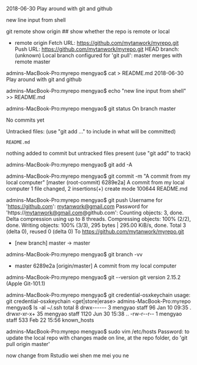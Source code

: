 2018-06-30 Play around with git and github

new line input from shell


git remote show origin ## show whether the repo is remote or local
* remote origin
  Fetch URL: https://github.com/mytanwork/myrepo.git
  Push  URL: https://github.com/mytanwork/myrepo.git
  HEAD branch: (unknown)
  Local branch configured for 'git pull':
    master merges with remote master


admins-MacBook-Pro:myrepo mengyao$ cat > README.md
2018-06-30 Play around with git and github


admins-MacBook-Pro:myrepo mengyao$ echo "new line input from shell" >> README.md 

admins-MacBook-Pro:myrepo mengyao$ git status
On branch master

No commits yet

Untracked files:
  (use "git add <file>..." to include in what will be committed)

	README.md

nothing added to commit but untracked files present (use "git add" to track)


admins-MacBook-Pro:myrepo mengyao$ git add -A


admins-MacBook-Pro:myrepo mengyao$ git commit -m "A commit from my local computer"
[master (root-commit) 6289e2a] A commit from my local computer
 1 file changed, 2 insertions(+)
 create mode 100644 README.md
 
 
admins-MacBook-Pro:myrepo mengyao$ git push
Username for 'https://github.com': mytanwork@gmail.com
Password for 'https://mytanwork@gmail.com@github.com': 
Counting objects: 3, done.
Delta compression using up to 8 threads.
Compressing objects: 100% (2/2), done.
Writing objects: 100% (3/3), 295 bytes | 295.00 KiB/s, done.
Total 3 (delta 0), reused 0 (delta 0)
To https://github.com/mytanwork/myrepo.git
 * [new branch]      master -> master
 
 

admins-MacBook-Pro:myrepo mengyao$ git branch -vv
* master 6289e2a [origin/master] A commit from my local computer


admins-MacBook-Pro:myrepo mengyao$ git --version
git version 2.15.2 (Apple Git-101.1)


admins-MacBook-Pro:myrepo mengyao$ git credential-osxkeychain
usage: git credential-osxkeychain <get|store|erase>
admins-MacBook-Pro:myrepo mengyao$ ls -al ~/.ssh
total 8
drwx------   3 mengyao  staff    96 Jan 10 09:35 .
drwxr-xr-x+ 35 mengyao  staff  1120 Jun 30 15:38 ..
-rw-r--r--   1 mengyao  staff   533 Feb 22 15:56 known_hosts

admins-MacBook-Pro:myrepo mengyao$ sudo vim /etc/hosts
Password:
to update the local repo with changes made on line, at the repo folder, do 'git pull origin master'


now change from Rstudio 
wei shen me mei you ne 

